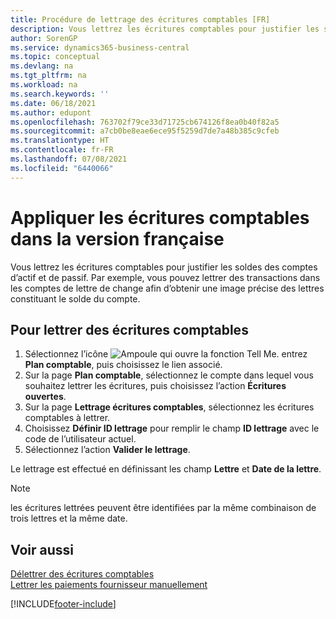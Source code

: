 ```yaml
---
title: Procédure de lettrage des écritures comptables [FR]
description: Vous lettrez les écritures comptables pour justifier les soldes des comptes d’actif et de passif.
author: SorenGP
ms.service: dynamics365-business-central
ms.topic: conceptual
ms.devlang: na
ms.tgt_pltfrm: na
ms.workload: na
ms.search.keywords: ''
ms.date: 06/18/2021
ms.author: edupont
ms.openlocfilehash: 763702f79ce33d71725cb674126f8ea0b40f82a5
ms.sourcegitcommit: a7cb0be8eae6ece95f5259d7de7a48b385c9cfeb
ms.translationtype: HT
ms.contentlocale: fr-FR
ms.lasthandoff: 07/08/2021
ms.locfileid: "6440066"
---
```

# <a name="apply-general-ledger-entries-in-the-french-version"></a>Appliquer les écritures comptables dans la version française
Vous lettrez les écritures comptables pour justifier les soldes des comptes d’actif et de passif. Par exemple, vous pouvez lettrer des transactions dans les comptes de lettre de change afin d’obtenir une image précise des lettres constituant le solde du compte.  

## <a name="to-apply-general-ledger-entries"></a>Pour lettrer des écritures comptables  

1.  Sélectionnez l’icône ![Ampoule qui ouvre la fonction Tell Me.](../../media/ui-search/search_small.png "Dites-moi ce que vous voulez faire") entrez **Plan comptable**, puis choisissez le lien associé.  
2.  Sur la page **Plan comptable**, sélectionnez le compte dans lequel vous souhaitez lettrer les écritures, puis choisissez l’action **Écritures ouvertes**.  
3.  Sur la page **Lettrage écritures comptables**, sélectionnez les écritures comptables à lettrer.  
4.  Choisissez **Définir ID lettrage** pour remplir le champ **ID lettrage** avec le code de l’utilisateur actuel.  
5.  Sélectionnez l’action **Valider le lettrage**.  

Le lettrage est effectué en définissant les champ **Lettre** et **Date de la lettre**.  

> [!NOTE]  
>  les écritures lettrées peuvent être identifiées par la même combinaison de trois lettres et la même date.

## <a name="see-also"></a>Voir aussi  
[Délettrer des écritures comptables](how-to-unapply-general-ledger-entries.md)  
[Lettrer les paiements fournisseur manuellement](../../payables-how-apply-purchase-transactions-manually.md)


[!INCLUDE[footer-include](../../includes/footer-banner.md)]